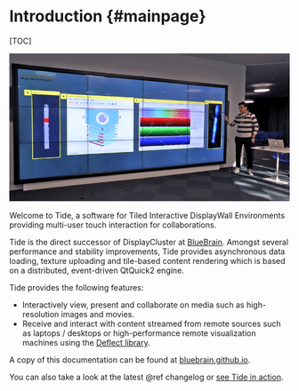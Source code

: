 Introduction {#mainpage}
============

[TOC]

![](wall.png)

Welcome to Tide, a software for Tiled Interactive DisplayWall Environments
providing multi-user touch interaction for collaborations.

Tide is the direct successor of DisplayCluster at
[BlueBrain](https://github.com/BlueBrain/DisplayCluster.git). Amongst several
performance and stability improvements, Tide provides asynchronous data loading,
texture uploading and tile-based content rendering which is based on a
distributed, event-driven QtQuick2 engine.

Tide provides the following features:
* Interactively view, present and collaborate on media such as high-resolution
  images and movies.
* Receive and interact with content streamed from remote sources such as
  laptops / desktops or high-performance remote visualization machines using the
  [Deflect library](https://github.com/BlueBrain/Deflect.git).

A copy of this documentation can be found at
[bluebrain.github.io](http://bluebrain.github.io/).

You can also take a look at the latest @ref changelog or
[see Tide in action](https://www.youtube.com/watch?v=wATHwvRFGz0).

